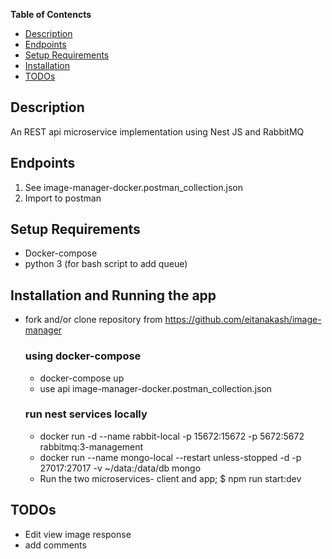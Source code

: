 **Table of Contencts**

- [Description](#description)
- [Endpoints](#endpoints)
- [Setup Requirements](#setup-requirements)
- [Installation](#Installation)
- [TODOs](#todos)

## Description

An REST api microservice implementation using Nest JS and RabbitMQ


## Endpoints

1. See image-manager-docker.postman_collection.json
2. Import to postman

## Setup Requirements
- Docker-compose
- python 3 (for bash script to add queue)


## Installation and Running the app
- fork and/or clone repository from https://github.com/eitanakash/image-manager
  ### using docker-compose 
  - docker-compose up
  -  use api image-manager-docker.postman_collection.json
  ### run nest services locally
    - docker run  -d  --name rabbit-local -p 15672:15672 -p 5672:5672 rabbitmq:3-management
    -  docker run --name mongo-local --restart unless-stopped -d -p 27017:27017 -v ~/data:/data/db mongo
    - Run the two microservices- client and app; $ npm run start:dev
    



## TODOs

- Edit view image response  
- add comments



